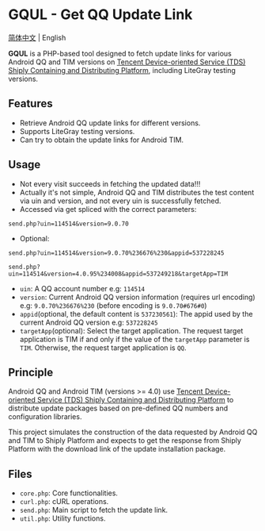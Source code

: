 # GQUL - Get QQ Update Link

[简体中文](README.md) | English

**GQUL** is a PHP-based tool designed to fetch update links for various Android QQ and TIM versions on [Tencent Device-oriented Service (TDS) Shiply Containing and Distributing Platform](https://shiply.tds.qq.com/), including LiteGray testing versions.

## Features

- Retrieve Android QQ update links for different versions.
- Supports LiteGray testing versions.
- Can try to obtain the update links for Android TIM.


## Usage

- Not every visit succeeds in fetching the updated data!!!
- Actually it's not simple, Android QQ and TIM distributes the test content via uin and version, and not every uin is successfully fetched.
- Accessed via get spliced with the correct parameters:

```get
send.php?uin=114514&version=9.0.70
```

- Optional:

```get
send.php?uin=114514&version=9.0.70%236676%230&appid=537228245
```

```get
send.php?uin=114514&version=4.0.95%234008&appid=537249218&targetApp=TIM
```

- `uin`: A QQ account number e.g: `114514`
- `version`: Current Android QQ version information (requires url encoding) e.g: `9.0.70%236676%230` (before encoding is `9.0.70#676#0`)
- `appid`(optional, the default content is `537230561`): The appid used by the current Android QQ version e.g: `537228245`
- `targetApp`(optional): Select the target application. The request target application is TIM if and only if the value of the `targetApp` parameter is `TIM`. Otherwise, the request target application is `QQ`.

## Principle

Android QQ and Android TIM (versions >= 4.0) use [Tencent Device-oriented Service (TDS) Shiply Containing and Distributing Platform](https://shiply.tds.qq.com/) to distribute update packages based on pre-defined QQ numbers and configuration libraries. 

This project simulates the construction of the data requested by Android QQ and TIM to Shiply Platform and expects to get the response from Shiply Platform with the download link of the update installation package.

## Files

- `core.php`: Core functionalities.
- `curl.php`: cURL operations.
- `send.php`: Main script to fetch the update link.
- `util.php`: Utility functions.
